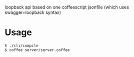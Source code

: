 loopback api based on one coffeescript jsonfile (which uses swagger+loopback syntax)

# Usage

    $ ./cli/compile
    $ coffee server/server.coffee
